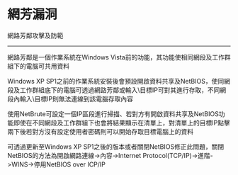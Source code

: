 # 網芳漏洞

網路芳鄰攻擊及防範

***

網路芳鄰是一個作業系統在Windows Vista前的功能，其功能使相同網段及工作群組下的電腦可共用資料

Windows XP SP1之前的作業系統安裝後會預設開啟資料共享及NetBIOS，使同網段及工作群組底下的電腦可透過網路芳鄰或輸入\\目標IP可對其進行存取，不同網段內輸入\\目標IP則無法連線到該電腦存取內容

使用NetBrute可設定一個IP區段進行掃描、若對方有開啟資料共享及NetBIOS功能即使在不同網段及工作群組下也會將結果顯示在清單上，對清單上的目標IP點擊兩下後若對方沒有設定使用者密碼則可以開始存取目標電腦上的資料

可透過更新至Windows XP SP1之後的版本或者關閉NetBIOS修正此問題，關閉NetBIOS的方法為開啟網路連線->內容->Internet Protocol(TCP/IP)->進階->WINS->停用NetBIOS over ICP/IP
